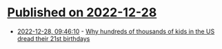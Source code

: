 # [Published on 2022-12-28](index.md)

* [2022-12-28, 09:46:10](https://news.ycombinator.com/item?id=34159260) - [Why hundreds of thousands of kids in the US dread their 21st birthdays](https://www.cnn.com/2021/11/27/us/documented-dreamers/index.html)
